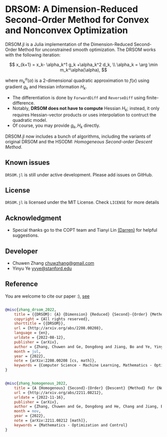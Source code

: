 # DRSOM: A Dimension-Reduced Second-Order Method for Convex and Nonconvex Optimization

[docs-dev-img]: https://img.shields.io/badge/docs-dev-purple.svg
<!-- [docs-dev-url]: https://JuliaSmoothOptimizers.github.io/AdaptiveRegularization.jl/dev -->


DRSOM.jl is a Julia implementation of the Dimension-Reduced Second-Order Method for unconstrained smooth optimization. The DRSOM works with the following iteration:

$$
        x_{k+1}     = x_k- \alpha_k^1 g_k +\alpha_k^2 d_k, \\
        \alpha_k  = \arg \min m_k^\alpha(\alpha), 
$$

where  $m_k^\alpha(\alpha)$ is a 2-dimensional quadratic approximation to $f(x)$ using gradient $g_k$ and Hessian information $H_k$.

- The differentiation is done by `ForwardDiff` and `ReverseDiff` using finite-difference.
- Notably, **DRSOM does not have to compute** Hessian $H_k$; instead, it only requires Hessian-vector products or uses interpolation to contruct the quadratic model.
- Of course, you may provide $g_k, H_k$ directly. 

DRSOM.jl now includes a bunch of algorithms, including the variants of original DRSOM and the HSODM: *Homogeneous Second-order Descent Method*.

## Known issues
`DRSOM.jl` is still under active development. Please add issues on GitHub.

## License
`DRSOM.jl` is licensed under the MIT License. Check `LICENSE` for more details

## Acknowledgment

- Special thanks go to the COPT team and Tianyi Lin [(Darren)](https://tydlin.github.io/) for helpful suggestions.

## Developer

- Chuwen Zhang <chuwzhang@gmail.com>
- Yinyu Ye     <yyye@stanford.edu>

## Reference
You are welcome to cite our paper :), [see](https://arxiv.org/abs/2208.00208)
```bibtex

@misc{zhang_drsom_2022,
	title = {{DRSOM}: {A} {Dimension} {Reduced} {Second}-{Order} {Method} and {Preliminary} {Analyses}},
	copyright = {All rights reserved},
	shorttitle = {{DRSOM}},
	url = {http://arxiv.org/abs/2208.00208},
	language = {en},
	urldate = {2022-08-12},
	publisher = {arXiv},
	author = {Zhang, Chuwen and Ge, Dongdong and Jiang, Bo and Ye, Yinyu},
	month = jul,
	year = {2022},
	note = {arXiv:2208.00208 [cs, math]},
	keywords = {Computer Science - Machine Learning, Mathematics - Optimization and Control},
}


@misc{zhang_homogenous_2022,
	title = {A {Homogenous} {Second}-{Order} {Descent} {Method} for {Nonconvex} {Optimization}},
	url = {http://arxiv.org/abs/2211.08212},
	urldate = {2022-11-16},
	publisher = {arXiv},
	author = {Zhang, Chuwen and Ge, Dongdong and He, Chang and Jiang, Bo and Jiang, Yuntian and Xue, Chenyu and Ye, Yinyu},
	month = nov,
	year = {2022},
	note = {arXiv:2211.08212 [math]},
	keywords = {Mathematics - Optimization and Control}
}
```